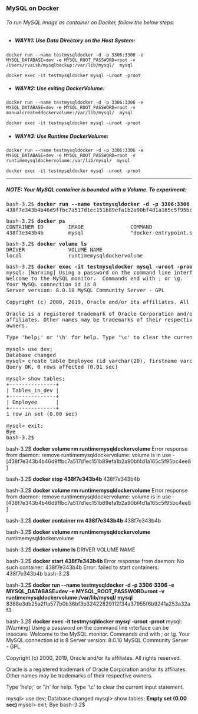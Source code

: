 ### MySQL on Docker

###### To run MySQL image as container on Docker, follow the below steps:

  - ##### WAY#1: Use Data Directory on the Host System:
```
docker run --name testmysqldocker -d -p 3306:3306 -e MYSQL_DATABASE=dev -e MYSQL_ROOT_PASSWORD=root -v /Users/rvaish/mysqlbackup:/var/lib/mysql/  mysql

docker exec -it testmysqldocker mysql -uroot -proot
```

  - ##### WAY#2: Use exiting DockerVolume: 
```
docker run --name testmysqldocker -d -p 3306:3306 -e MYSQL_DATABASE=dev -e MYSQL_ROOT_PASSWORD=root -v manualcreateddockervolume:/var/lib/mysql/  mysql

docker exec -it testmysqldocker mysql -uroot -proot
```

  - ##### WAY#3: Use Runtime DockerVolume:
```
docker run --name testmysqldocker -d -p 3306:3306 -e MYSQL_DATABASE=dev -e MYSQL_ROOT_PASSWORD=root -v runtimemysqldockervolume:/var/lib/mysql/  mysql

docker exec -it testmysqldocker mysql -uroot -proot
```

<hr>

##### *NOTE: Your MySQL container is bounded with a Volume. To experiment:*
<pre>
bash-3.2$ <b>docker run --name testmysqldocker -d -p 3306:3306 -e MYSQL_DATABASE=dev -e MYSQL_ROOT_PASSWORD=root -v runtimemysqldockervolume:/var/lib/mysql/  mysql </b>
438f7e343b4b46d9ffbc7a517d1ec151b89efa1b2a90bf4d1a165c5f95bc4ee8
</pre>
<pre>
bash-3.2$ <b>docker ps </b> 
CONTAINER ID        IMAGE               COMMAND                  CREATED             STATUS              PORTS                               NAMES
438f7e343b4b        mysql               "docker-entrypoint.s…"   5 seconds ago       Up 3 seconds        0.0.0.0:3306->3306/tcp, 33060/tcp   testmysqldocker
</pre>
<pre>
bash-3.2$ <b>docker volume ls </b> 
DRIVER              VOLUME NAME
local               runtimemysqldockervolume
</pre>
<pre>
bash-3.2$ <b>docker exec -it testmysqldocker mysql -uroot -proot </b> 
mysql: [Warning] Using a password on the command line interface can be insecure.
Welcome to the MySQL monitor.  Commands end with ; or \g.
Your MySQL connection id is 8
Server version: 8.0.18 MySQL Community Server - GPL

Copyright (c) 2000, 2019, Oracle and/or its affiliates. All rights reserved.

Oracle is a registered trademark of Oracle Corporation and/or its
affiliates. Other names may be trademarks of their respective
owners.

Type 'help;' or '\h' for help. Type '\c' to clear the current input statement.

mysql> use dev;
Database changed
mysql> create table Employee (id varchar(20), firstname varchar(20));
Query OK, 0 rows affected (0.01 sec)

mysql> show tables;
+---------------+
| Tables_in_dev |
+---------------+
| Employee      |
+---------------+
1 row in set (0.00 sec)

mysql> exit;
Bye
bash-3.2$ 
</pre>


bash-3.2$ <b>docker volume rm runtimemysqldockervolume </b> 
Error response from daemon: remove runtimemysqldockervolume: volume is in use - [438f7e343b4b46d9ffbc7a517d1ec151b89efa1b2a90bf4d1a165c5f95bc4ee8]



bash-3.2$ <b>docker stop 438f7e343b4b </b> 
438f7e343b4b



bash-3.2$ <b>docker volume rm runtimemysqldockervolume </b> 
Error response from daemon: remove runtimemysqldockervolume: volume is in use - [438f7e343b4b46d9ffbc7a517d1ec151b89efa1b2a90bf4d1a165c5f95bc4ee8]



bash-3.2$ <b>docker container rm 438f7e343b4b </b> 
438f7e343b4b



bash-3.2$ <b>docker volume rm runtimemysqldockervolume </b> 
runtimemysqldockervolume



bash-3.2$ <b>docker volume ls </b> 
DRIVER              VOLUME NAME



bash-3.2$ <b>docker start 438f7e343b4b </b> 
Error response from daemon: No such container: 438f7e343b4b
Error: failed to start containers: 438f7e343b4b
bash-3.2$ 



bash-3.2$ <b>docker run --name testmysqldocker -d -p 3306:3306 -e MYSQL_DATABASE=dev -e MYSQL_ROOT_PASSWORD=root -v runtimemysqldockervolume:/var/lib/mysql/  mysql </b> 
8388e3db25a2ffa577b0b36bf3b32422829112f34a37955f6b9241a253a32af3



bash-3.2$ <b>docker exec -it testmysqldocker mysql -uroot -proot </b> 
mysql: [Warning] Using a password on the command line interface can be insecure.
Welcome to the MySQL monitor.  Commands end with ; or \g.
Your MySQL connection id is 8
Server version: 8.0.18 MySQL Community Server - GPL

Copyright (c) 2000, 2019, Oracle and/or its affiliates. All rights reserved.

Oracle is a registered trademark of Oracle Corporation and/or its
affiliates. Other names may be trademarks of their respective
owners.

Type 'help;' or '\h' for help. Type '\c' to clear the current input statement.

mysql> use dev;
Database changed
mysql> show tables;
<b>Empty set (0.00 sec) </b> 
mysql> exit;
Bye
bash-3.2$ 


</pre>

